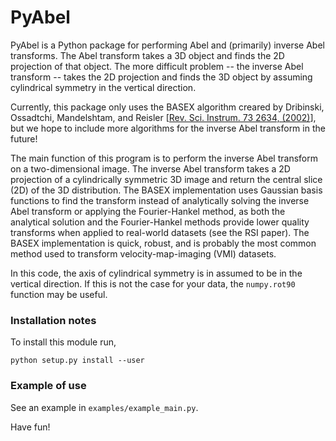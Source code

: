 # PyAbel
PyAbel is a Python package for performing Abel and (primarily) inverse Abel transforms. The Abel transform takes a 3D object and finds the 2D projection of that object. The more difficult problem -- the inverse Abel transform -- takes the 2D projection and finds the 3D object by assuming cylindrical symmetry in the vertical direction.

Currently, this package only uses the BASEX algorithm creared by Dribinski, Ossadtchi, Mandelshtam, and Reisler [[Rev. Sci. Instrum. 73 2634, (2002)](http://dx.doi.org/10.1063/1.1482156)], but we hope to include more algorithms for the inverse Abel transform in the future! 

The main function of this program is to perform the inverse Abel transform on a two-dimensional image. The inverse Abel transform takes a 2D projection of a cylindrically symmetric 3D image and return the central slice (2D) of the 3D distribution. The BASEX implementation uses Gaussian basis functions to find the transform instead of analytically solving the inverse Abel transform or applying the Fourier-Hankel method, as both the analytical solution and the Fourier-Hankel methods provide lower quality transforms when applied to real-world datasets (see the RSI paper). The BASEX implementation is quick, robust, and is probably the most common method used to transform velocity-map-imaging (VMI) datasets.

In this code, the axis of cylindrical symmetry is in assumed to be in the vertical direction. If this is not the case for your data, the `numpy.rot90` function may be useful.

### Installation notes

To install this module run,

    python setup.py install --user
	

### Example of use

See an  example in `examples/example_main.py`.

Have fun!
